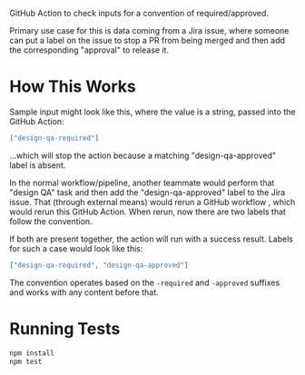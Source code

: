 GitHub Action to check inputs for a convention of required/approved.

Primary use case for this is data coming from a Jira issue, where someone can put a 
label on the issue to stop a PR from being merged and then add the corresponding 
"approval" to release it.

# How This Works
Sample input might look like this, where the value is a string, passed into the GitHub Action:
```JSON
["design-qa-required"]
```

...which will stop the action because a matching "design-qa-approved" label is absent.

In the normal workflow/pipeline, another teammate would perform that "design QA" task and then add the 
"design-qa-approved" label to the Jira issue.  That (through external means) would rerun a GitHub 
workflow , which would rerun this GitHub Action.  When rerun, now there are two labels that follow the 
convention. 

If both are present together, the action will run with a success result.  Labels for such a case would look like this:

```JSON
["design-qa-required", "design-qa-approved"]
```

The convention operates based on the `-required` and `-approved` suffixes and works with any content before that.

# Running Tests
```bash
npm install
npm test
```